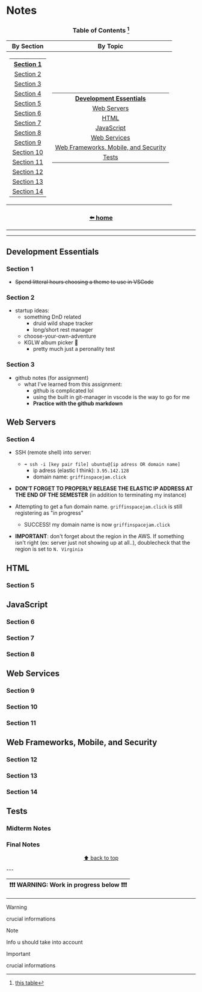 # Notes

<center>

### **Table of Contents** [^1]
<!-- WARNING! This block of code does not like to be formatted!  Make sure to copy it before formatting so you can paste it pretty again!-->
| <center>By Section  | <center>By Topic |
| ------------------- | ---------------- |
| <table> <tr><th><center>[Section 1](#Section-1)</th></tr>  <tr><td><center>[Section 2](#Section-2)</td></tr>  <tr><td><center>[Section 3](#section-3)</td></tr>  <tr><td><center>[Section 4](#section-4)</td></tr>  <tr><td><center>[Section 5](#section-5)</td></tr>  <tr><td><center>[Section 6](#section-6)</td></tr>  <tr><td><center>[Section 7](#section-7)</td></tr>  <tr><td><center>[Section 8](#section-8)</td></tr>  <tr><td><center>[Section 9](#section-9)</td></tr>  <tr><td><center>[Section 10](#section-10)</td></tr>  <tr><td><center>[Section 11](#section-11)</td></tr>  <tr><td><center>[Section 12](#section-12)</td></tr>  <tr><td><center>[Section 13](#section-13)</td></tr>  <tr><td><center>[Section 14](#section-14)</td></tr>   </table>       |       <table> <tr><th><center>[Development Essentials](#development-essentials)</td></th>  <tr><td><center>[Web Servers](#web-servers)</td></tr>  <tr><td><center>[HTML](#html)</td></tr>  <tr><td><center>[JavaScript](#javascript)</td></tr>  <tr><td><center>[Web Services](#web-services)</td></tr>  <tr><td><center>[Web Frameworks, Mobile, and Security](#web-frameworks--mobile--and-security)</td></tr>  <tr><td><center>[Tests](#tests)</td></tr>  </table> |  

### [:arrow_left: home](README.md)

</center>

---

---

## Development Essentials

### Section 1

- ~~Spend litteral hours choosing a theme to use in VSCode~~

### Section 2

- startup ideas:
  - something DnD related
    - druid wild shape tracker
    - long/short rest manager
  - choose-your-own-adventure
  - KGLW album picker :crocodile:
    - pretty much just a peronality test

### Section 3

- github notes (for assignment)
  - what I've learned from this assignment:
    - github is complicated lol
    - using the built in git-manager in vscode is the way to go for me
    - **Practice with the github markdown**

## Web Servers

### Section 4

- SSH (remote shell) into server:
  - `➜ ssh -i [key pair file] ubuntu@[ip adress OR domain name]`
    - ip adress (elastic I think): `3.95.142.128`
    - domain name: `griffinspacejam.click`
- **DON'T FORGET TO PROPERLY RELEASE THE ELASTIC IP ADDRESS AT THE END OF THE SEMESTER** (in addition to terminating my instance)

- Attempting to get a fun domain name. `griffinspacejam.click` is still registering as "in progress"

  - SUCCESS! my domain name is now `griffinspacejam.click`

- **IMPORTANT**: don't forget about the region in the AWS. If something isn't right (ex: server just not showing up at all..), doublecheck that the region is set to `N. Virginia`

## HTML

### Section 5

## JavaScript

### Section 6

### Section 7

### Section 8

## Web Services

### Section 9

### Section 10

### Section 11

## Web Frameworks, Mobile, and Security

### Section 12

### Section 13

### Section 14

## Tests

### Midterm Notes

### Final Notes

<center>

[:arrow_up: back to top](#notes)  

</center
>
---

<center>

| :exclamation::exclamation::exclamation: **WARNING: Work in progress below** :exclamation::exclamation::exclamation: |
| ------------------------------------------------------------------------------------------------------------------- |

</center>

---

[^1]: [this table](https://cdn-useast1.kapwing.com/collections/homer-simpsons-back-fat-meme-template-mxpbg.jpg)

> [!WARNING]  
> crucial informations

> [!NOTE]  
> Info u should take into account

> [!IMPORTANT]  
> crucial informations

<!--
- [Development Essentials](#development-essentials)
  * [Section 1](#section-1)
  * [Section 2](#section-2)
  * [Section 3](#section-3)
- [Web Servers](#web-servers)
  * [Section 4](#section-4)
- [HTML](#html)
  * [Section 5](#section-5)
- [JavaScript](#javascript)
  * [Section 6](#section-6)
  * [Section 7](#section-7)
  * [Section 8](#section-8)
- [Web Services](#web-services)
  * [Section 9](#section-9)
  * [Section 10](#section-10)
  * [Section 11](#section-11)
- [Web Frameworks, Mobile, and Security](#web-frameworks--mobile--and-security)
  * [Section 12](#section-12)
  * [Section 13](#section-13)
  * [Section 14](#section-14)
- [Tests](#tests)
  * [Midterm Notes](#midterm-notes)
  * [Final Notes](#final-notes)
-->

<!--
[^1]: [this table](https://cdn-useast1.kapwing.com/collections/homer-simpsons-back-fat-meme-template-mxpbg.jpg)
-->

<!--

<center>

# Table of Contents

| <center>By Section  | <center>By Topic |
| ------------------- | ---------------- |
| <table> <tr><th><center>[Section 1](#Section-1)</th></tr>  <tr><td><center>[Section 2](#Section-2)</td></tr>  <tr><td><center>[Section 3](#section-3)</td></tr>  <tr><td><center>[Section 4](#section-4)</td></tr>  <tr><td><center>[Section 5](#section-5)</td></tr>  <tr><td><center>[Section 6](#section-6)</td></tr>  <tr><td><center>[Section 7](#section-7)</td></tr>  <tr><td><center>[Section 8](#section-8)</td></tr>  <tr><td><center>[Section 9](#section-9)</td></tr>  <tr><td><center>[Section 10](#section-10)</td></tr>  <tr><td><center>[Section 11](#section-11)</td></tr>  <tr><td><center>[Section 12](#section-12)</td></tr>  <tr><td><center>[Section 13](#section-13)</td></tr>  <tr><td><center>[Section 14](#section-14)</td></tr>   </table>       |       <table> <tr><th><center>[Development Essentials](#development-essentials)</th>  <tr><td><center>[Web Servers](#web-servers)</td></tr>  <tr><td><center>[HTML](#html)</td></tr>  <tr><td><center>[JavaScript](#javascript)</td></tr>  <tr><td><center>[Web Services](#web-services)</td></tr>  <tr><td><center>[Web Frameworks, Mobile, and Security](#web-frameworks--mobile--and-security)</td></tr>  <tr><td><center>[Tests](#tests)</td></tr>  </table> |


</center>

-->
